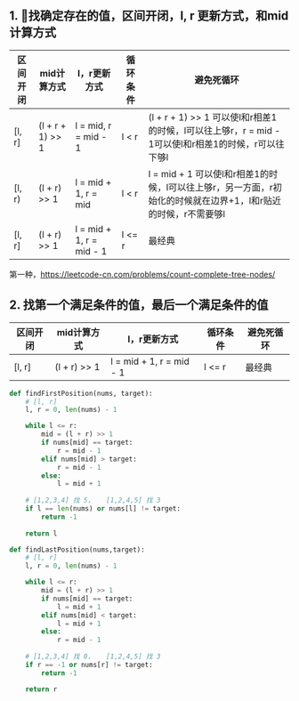 ## 1. 找确定存在的值，区间开闭，l, r 更新方式，和mid计算方式

|  区间开闭 |           mid计算方式                | l，r更新方式              |   循环条件  |  避免死循环
|  ----    |             ----                   |   ----                   |   ----    | ----
| [l, r]  |        (l + r + 1) >> 1             | l = mid, r = mid - 1     |   l < r   |  (l + r + 1) >> 1 可以使l和r相差1的时候，l可以往上够r，r = mid - 1可以使l和r相差1的时候，r可以往下够l
| [l, r)  |        (l + r) >> 1                 | l = mid + 1, r = mid     |   l < r   |  l = mid + 1 可以使l和r相差1的时候，l可以往上够r，另一方面，r初始化的时候就在边界+1，l和r贴近的时候，r不需要够l
| [l, r]  |        (l + r) >> 1                 | l = mid + 1, r = mid - 1 |   l <= r  |  最经典


第一种，https://leetcode-cn.com/problems/count-complete-tree-nodes/
## 2. 找第一个满足条件的值，最后一个满足条件的值

|  区间开闭 |           mid计算方式                | l，r更新方式              |   循环条件  |  避免死循环
|  ----    |             ----                   |   ----                   |   ----    | ----
| [l, r]  |        (l + r) >> 1                 | l = mid + 1, r = mid - 1 |   l <= r  |  最经典

```python
def findFirstPosition(nums, target):
    # [l, r]
    l, r = 0, len(nums) - 1

    while l <= r:
        mid = (l + r) >> 1
        if nums[mid] == target:
            r = mid - 1
        elif nums[mid] > target:
            r = mid - 1
        else:
            l = mid + 1
    
    # [1,2,3,4] 找 5，   [1,2,4,5] 找 3
    if l == len(nums) or nums[l] != target:
        return -1
    
    return l

def findLastPosition(nums,target):
    # [l, r]
    l, r = 0, len(nums) - 1

    while l <= r:
        mid = (l + r) >> 1
        if nums[mid] == target:
            l = mid + 1
        elif nums[mid] < target:
            l = mid + 1
        else:
            r = mid - 1
    
    # [1,2,3,4] 找 0，   [1,2,4,5] 找 3
    if r == -1 or nums[r] != target:
        return -1

    return r


```